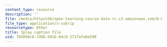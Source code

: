 ```yaml
---
content_type: resource
description: ''
file: /media/https%3A/open-learning-course-data-rc.s3.amazonaws.com/8-03sc-physics-iii-vibrations-and-waves-fall-2016/702050c87d98581b84c9271fafa0e590_T2n6fVybLcU.vtt
file_type: application/x-subrip
resourcetype: Other
title: 3play caption file
uid: 702050c8-7d98-581b-84c9-271fafa0e590
---
```

